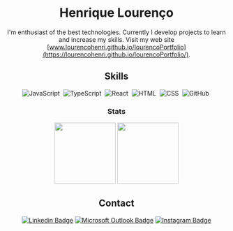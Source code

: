 <div align="center">

# Henrique Lourenço

I'm enthusiast of the best technologies. Currently I develop projects to learn and increase my skills.
Visit my web site [www.lourencohenri.github.io/lourencoPortfolio](https://lourencohenri.github.io/lourencoPortfolio/).


## Skills

![JavaScript](https://img.shields.io/badge/-JavaScript-FFAB00?style=for-the-badge&logo=javascript&logoColor=white)&nbsp;
![TypeScript](https://img.shields.io/badge/-TypeScript-FFAB00?style=for-the-badge&logo=TypeScript&logoColor=white)&nbsp;
![React](https://img.shields.io/badge/-React-FFAB00?style=for-the-badge&logo=react&logoColor=white)&nbsp;
![HTML](https://img.shields.io/badge/-HTML-FFAB00?style=for-the-badge&logo=HTML5&logoColor=white)&nbsp;
![CSS](https://img.shields.io/badge/-CSS-FFAB00?style=for-the-badge&logo=CSS3&logoColor=white)&nbsp;
![GitHub](https://img.shields.io/badge/-GitHub-1261a0?style=for-the-badge&logo=github&logoColor=white)&nbsp;

### Stats

<div display="flex" align="center">
  <img height="140em" src="https://github-readme-stats.vercel.app/ap  i?username=LourencoHenri&theme=github_dark&hide=contribs,issues"/>
  <img height="140em" src="https://github-readme-stats.vercel.app/api/top-langs/?username=LourencoHenri&theme=github_dark&layout=compact"/> 
</div>
  
## Contact

[![Linkedin Badge](https://img.shields.io/badge/-Henrique%20Lourenço-1261a0?style=for-the-badge&logo=Linkedin&logoColor=white&link=https://www.linkedin.com/in/henrique-lourenco/)](https://www.linkedin.com/in/henrique-lourenco/) 
[![Microsoft Outlook Badge](https://img.shields.io/badge/-henri.lourenco@outlook.com-1261a0?style=for-the-badge&logo=Gmail&logoColor=white&link=mailto:henri.lourenco@outlook.com)](mailto:henri.lourenco@outlook.com)
[![Instagram Badge](https://img.shields.io/badge/-lourencohenri-1261a0?style=for-the-badge&labelColor=1261a0&logo=instagram&logoColor=white&link=https://www.instagram.com/lourencohenri/)](https://www.instagram.com/lourencohenri/) 

</div>
